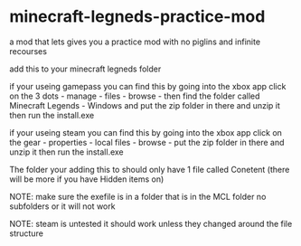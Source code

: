 # minecraft-legneds-practice-mod
a mod that lets gives you a practice mod with no piglins and infinite recourses 


add this to your minecraft legneds folder

if your useing gamepass you can find this by going into the xbox app click on the 3 dots - manage - files - browse - then find the folder called Minecraft Legends - Windows and put the zip folder in there and unzip it then run the install.exe


if your useing steam you can find this by going into the xbox app click on the gear - properties -  local files - browse - put the zip folder in there and unzip it then run the install.exe 

The folder your adding this to should only have 1 file called Conetent (there will be more if you have Hidden items on)

NOTE: make sure the exefile is in a folder that is in the MCL folder no subfolders or it will not work 


NOTE: steam is untested it should work unless they changed around the file structure
